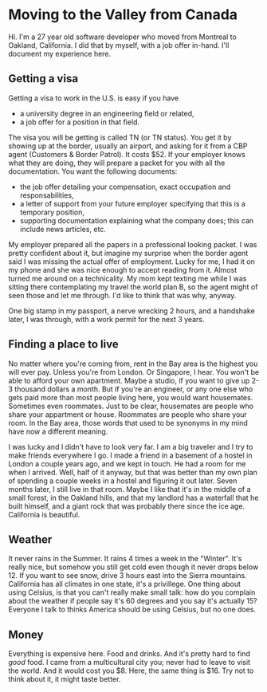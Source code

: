 # Moving to the Valley from Canada

Hi. I'm a 27 year old software developer who moved from Montreal to Oakland, California.
I did that by myself, with a job offer in-hand. I'll document my experience here.

## Getting a visa
Getting a visa to work in the U.S. is easy if you have
- a university degree in an engineering field or related,
- a job offer for a position in that field.

The visa you will be getting is called TN (or TN status). You get it by showing up at the border, usually
an airport, and asking for it from a CBP agent (Customers & Border Patrol). It costs $52. If your employer knows what they are doing,
they will prepare a packet for you with all the documentation. You want the following documents:

- the job offer detailing your compensation, exact occupation and responsabilities,
- a letter of support from your future employer specifying that this is a temporary position,
- supporting documentation explaining what the company does; this can include news articles, etc.

My employer prepared all the papers in a professional looking packet. I was pretty confident about it, but imagine my surprise
when the border agent said I was missing the actual offer of employment. Lucky for me, I had it on my phone and she was nice enough
to accept reading from it. Almost turned me around on a technicality. My mom kept texting me while I was sitting there contemplating
my travel the world plan B, so the agent might of seen those and let me through. I'd like to think that was why, anyway.

One big stamp in my passport, a nerve wrecking 2 hours, and a handshake later, I was through, with a work permit for the next 3 years.

## Finding a place to live
No matter where you're coming from, rent in the Bay area is the highest you will ever pay. Unless you're from London. Or Singapore, I hear.
You won't be able to afford your own apartment. Maybe a studio, if you want to give up 2-3 thousand dollars a month. But if you're an engineer,
or any one else who gets paid more than most people living here, you would want housemates. Sometimes even roommates. Just to be clear, housemates are
people who share your appartment or house. Roommates are people who share your room. In the Bay area, those words that used to be synonyms in my mind
have now a different meaning.

I was lucky and I didn't have to look very far. I am a big traveler and I try to make friends everywhere I go. I made a friend in a basement of a hostel
in London a couple years ago, and we kept in touch. He had a room for me when I arrived. Well, half of it anyway, but that was better than my own plan
of spending a couple weeks in a hostel and figuring it out later. Seven months later, I still live in that room. Maybe I like that it's in the middle of a small forest,
in the Oakland hills, and that my landlord has a waterfall that he built himself, and a giant rock that was probably there since the ice age. California is beautiful.

## Weather
It never rains in the Summer. It rains 4 times a week in the "Winter". It's really nice, but somehow you still get cold even though it never drops below 12. If you
want to see snow, drive 3 hours east into the Sierra mountains. California has all climates in one state, it's a privillege.
One thing about using Celsius, is that you can't really make small talk: how do you complain about the weather if people say it's 60 degrees and you say it's actually 15?
Everyone I talk to thinks America should be using Celsius, but no one does.

## Money
Everything is expensive here. Food and drinks. And it's pretty hard to find *good* food. I came from a multicultural city you; never had to leave to visit the world. And it would cost you $8. Here, the same thing is $16. Try not to think about it, it might taste better.